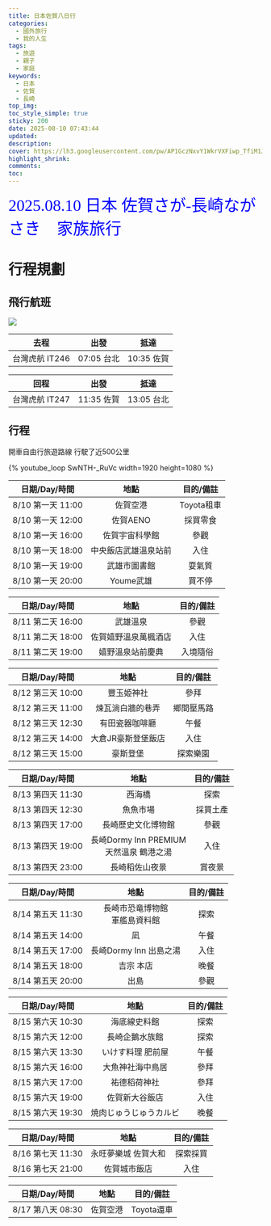```yaml
---
title: 日本佐賀八日行
categories:
  - 國外旅行
  - 我的人生
tags:
  - 旅遊
  - 親子
  - 家庭
keywords:
  - 日本
  - 佐賀
  - 長崎
top_img:
toc_style_simple: true
sticky: 200
date: 2025-08-10 07:43:44
updated:
description:
cover: https://lh3.googleusercontent.com/pw/AP1GczNxvY1WkrVXFiwp_TfiM1JAuE_wBGjrmvasr3o8ysYCGkvXaHr70DRDo7R6XFDTuO1QQgRDSFa8Y05JAXBlk-gAO-CH6P_Bw0gupHbePTH-M_8PBtZsAf3I3YVbZXkYm6pY_omzpyCtSE-uw9hALHLfyw=w1543-h514-s-no-gm
highlight_shrink:
comments:
toc:
---
```


<font face="標楷體" color="blue" size="6px">2025.08.10 日本 佐賀さが-長崎ながさき　家族旅行</font>

# 行程規劃

## 飛行航班

![](https://lh3.googleusercontent.com/pw/AP1GczNEcsPxMOf7d0QzQfZI-euF1Rk3tnDB29PmX8MKL8rNDQGaQufshxjldINfihBI776F7JFQBrkBPSM9GGm-Xui0CH3DJINPHpB6mUj-6FyI-s3CweMfALecBfheO6FfNi2mTRCRKipT5Ab1f4EbtJy0Yg=w200)

| 去程 | 出發 | 抵達 |
|:-:|:-:|:-:|
| 台灣虎航 IT246 | 07:05 台北 | 10:35 佐賀 |

| 回程 | 出發 | 抵達 |
|:-:|:-:|:-:|
| 台灣虎航 IT247 | 11:35 佐賀 | 13:05 台北 |

## 行程

開車自由行旅遊路線 行駛了近500公里

{% youtube_loop SwNTH-_RuVc width=1920 height=1080 %}

| 日期/Day/時間 | 地點 | 目的/備註 |
|:-:|:-:|:-:|
| 8/10 第一天 11:00 | 佐賀空港 | Toyota租車 |
| 8/10 第一天 12:00 | 佐賀AENO | 採買零食 |
| 8/10 第一天 16:00 | 佐賀宇宙科學館 | 參觀 |
| 8/10 第一天 18:00 | 中央飯店武雄溫泉站前 | 入住 |
| 8/10 第一天 19:00 | 武雄市圖書館 | 耍氣質 |
| 8/10 第一天 20:00 | Youme武雄 | 買不停 |

| 日期/Day/時間 | 地點 | 目的/備註 |
|:-:|:-:|:-:|
| 8/11 第二天 16:00 | 武雄溫泉 | 參觀 |
| 8/11 第二天 18:00 | 佐賀嬉野溫泉萬楓酒店 | 入住 |
| 8/11 第二天 19:00 | 嬉野溫泉站前慶典 | 入境隨俗 |

| 日期/Day/時間 | 地點 | 目的/備註 |
|:-:|:-:|:-:|
| 8/12 第三天 10:00 | 豐玉姫神社 | 參拜 |
| 8/12 第三天 11:00 | 煉瓦淌白牆的巷弄 | 鄉間壓馬路 |
| 8/12 第三天 12:30 | 有田瓷器咖啡廳  | 午餐 |
| 8/12 第三天 14:00 | 大倉JR豪斯登堡飯店  | 入住 |
| 8/12 第三天 15:00 | 豪斯登堡 | 探索樂園 |

| 日期/Day/時間 | 地點 | 目的/備註 |
|:-:|:-:|:-:|
| 8/13 第四天 11:30 | 西海橋 | 探索 |
| 8/13 第四天 12:30 | 魚魚市場 | 採買土產 |
| 8/13 第四天 17:00 | 長崎歷史文化博物館 | 參觀 |
| 8/13 第四天 19:00 | 長崎Dormy Inn PREMIUM <br>天然溫泉 鶴港之湯 | 入住 |
| 8/13 第四天 23:00 | 長崎稻佐山夜景 | 賞夜景 |

| 日期/Day/時間 | 地點 | 目的/備註 |
|:-:|:-:|:-:|
| 8/14 第五天 11:30 | 長崎市恐竜博物館<br>軍艦島資料館 | 探索 |
| 8/14 第五天 14:00 | 凪 | 午餐 |
| 8/14 第五天 17:00 | 長崎Dormy Inn 出島之湯 | 入住 |
| 8/14 第五天 18:00 | 吉宗 本店 | 晚餐 |
| 8/14 第五天 20:00 | 出島 | 參觀 |

| 日期/Day/時間 | 地點 | 目的/備註 |
|:-:|:-:|:-:|
| 8/15 第六天 10:30 | 海底線史料館 | 探索 |
| 8/15 第六天 12:00 | 長崎企鵝水族館 | 探索 |
| 8/15 第六天 13:30 | いけす料理 肥前屋 | 午餐 |
| 8/15 第六天 16:00 | 大魚神社海中鳥居 | 參拜 |
| 8/15 第六天 17:00 | 祐德稻荷神社 | 參拜 |
| 8/15 第六天 19:00 | 佐賀新大谷飯店 | 入住 |
| 8/15 第六天 19:30 | 焼肉じゅうじゅうカルビ | 晚餐 |

| 日期/Day/時間 | 地點 | 目的/備註 |
|:-:|:-:|:-:|
| 8/16 第七天 11:30 | 永旺夢樂城 佐賀大和 | 探索採買 |
| 8/16 第七天 21:00 | 佐賀城市飯店 | 入住 |

| 日期/Day/時間 | 地點 | 目的/備註 |
|:-:|:-:|:-:|
| 8/17 第八天 08:30 | 佐賀空港 | Toyota還車 |
